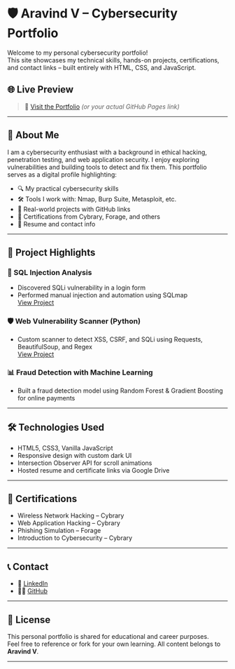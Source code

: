 # 🛡 Aravind V – Cybersecurity Portfolio

Welcome to my personal cybersecurity portfolio!  
This site showcases my technical skills, hands-on projects, certifications, and contact links – built entirely with HTML, CSS, and JavaScript.

## 🌐 Live Preview
> 🔗 [Visit the Portfolio](https://aravind-pentest.github.io/) *(or your actual GitHub Pages link)*

---

## 📌 About Me

I am a cybersecurity enthusiast with a background in ethical hacking, penetration testing, and web application security. I enjoy exploring vulnerabilities and building tools to detect and fix them. This portfolio serves as a digital profile highlighting:

- 🔍 My practical cybersecurity skills
- 🛠 Tools I work with: Nmap, Burp Suite, Metasploit, etc.
- 📁 Real-world projects with GitHub links
- 📜 Certifications from Cybrary, Forage, and others
- 📄 Resume and contact info

---

## 📂 Project Highlights

### 💉 SQL Injection Analysis
- Discovered SQLi vulnerability in a login form
- Performed manual injection and automation using SQLmap  
[View Project](https://github.com/aravind-pentest/Web-Application-Penetration-Testing-SQL-Injection-Analysis)

### 🛡 Web Vulnerability Scanner (Python)
- Custom scanner to detect XSS, CSRF, and SQLi using Requests, BeautifulSoup, and Regex  
[View Project](https://github.com/aravind-pentest/web-vuln-scanner.git)

### 📊 Fraud Detection with Machine Learning
- Built a fraud detection model using Random Forest & Gradient Boosting for online payments

---

## 🛠 Technologies Used

- HTML5, CSS3, Vanilla JavaScript
- Responsive design with custom dark UI
- Intersection Observer API for scroll animations
- Hosted resume and certificate links via Google Drive

---

## 📜 Certifications

- Wireless Network Hacking – Cybrary  
- Web Application Hacking – Cybrary  
- Phishing Simulation – Forage  
- Introduction to Cybersecurity – Cybrary  

---

## 📞 Contact

- 🔗 [LinkedIn](https://www.linkedin.com/in/arvind-cybersecurity/)
- 🧑‍💻 [GitHub](https://github.com/aravind-pentest)

---

## 📄 License

This personal portfolio is shared for educational and career purposes.  
Feel free to reference or fork for your own learning. All content belongs to **Aravind V**.

---
